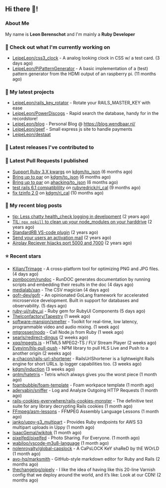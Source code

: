## Hi there 👋!

### About Me

My name is **Leon Berenschot** and I'm mainly a **Ruby Developer**
<br>

### 👷 Check out what I'm currently working on

- [LeipeLeon/css3_clock](https://github.com/LeipeLeon/css3_clock) - A analog looking clock in CSS w/ a test card. (3 days ago)
- [LeipeLeon/PiPatternGenerator](https://github.com/LeipeLeon/PiPatternGenerator) - A basic implementation of a (test) pattern generator from the HDMI output of an raspberry pi. (11 months ago)

### 🌱 My latest projects

- [LeipeLeon/rails_key_rotator](https://github.com/LeipeLeon/rails_key_rotator) - Rotate your RAILS_MASTER_KEY with ease
- [LeipeLeon/PowerDiscogs](https://github.com/LeipeLeon/PowerDiscogs) - Rapid search the database, handy for in the recordstore!
- [LeipeLeon/blog](https://github.com/LeipeLeon/blog) - Personal Blog @ https://blog.wendbaar.nl/
- [LeipeLeon/geef](https://github.com/LeipeLeon/geef) - Small express js site to handle payments
- [LeipeLeon/destaat](https://github.com/LeipeLeon/destaat)

### 🔭 Latest releases I've contributed to


### 🔨 Latest Pull Requests I published

- [Support Ruby 3.X kwargs](https://github.com/kdgm/to_json/pull/3) on [kdgm/to_json](https://github.com/kdgm/to_json) (6 months ago)
- [Bring up to par](https://github.com/kdgm/to_json/pull/2) on [kdgm/to_json](https://github.com/kdgm/to_json) (6 months ago)
- [Bring up to par](https://github.com/ahacking/to_json/pull/8) on [ahacking/to_json](https://github.com/ahacking/to_json) (6 months ago)
- [test rails 6.1 compatiblility](https://github.com/rubyredrick/ri_cal/pull/24) on [rubyredrick/ri_cal](https://github.com/rubyredrick/ri_cal) (9 months ago)
- [fix tzinfo 2 0](https://github.com/kdgm/ri_cal/pull/4) on [kdgm/ri_cal](https://github.com/kdgm/ri_cal) (10 months ago)

### 📜 My recent blog posts

- [tip: Less chatty health_check logging in development](https://www.wendbaar.nl/posts/2023/07/tip_less_chatty_health_check_logging_in_development) (2 years ago)
- [TIL: `npx npkill` to clean up your node_modules on your harddrive](https://www.wendbaar.nl/posts/2023/03/til_npx_npkill_to_clean_up_your_node_modules_on_your_harddrive) (2 years ago)
- [StandardRB VS-code plugin](https://www.wendbaar.nl/posts/2023/02/standardrb_vscode_plugin) (2 years ago)
- [Send your users an activation mail](https://www.wendbaar.nl/posts/2023/02/send_your_users_an_activation_mail) (2 years ago)
- [Airplay Reciever hijacks port 5000 and 7000](https://www.wendbaar.nl/posts/2023/02/airplay_reciever_hijacks_port_5000_and_7000) (2 years ago)

### ⭐ Recent stars

- [Kilian/Trimage](https://github.com/Kilian/Trimage) - A cross-platform tool for optimizing PNG and JPG files. (4 days ago)
- [zombocom/rundoc](https://github.com/zombocom/rundoc) - RunDOC generates documentation by running scripts and embedding their results in the doc (4 days ago)
- [medialab/xan](https://github.com/medialab/xan) - The CSV magician (4 days ago)
- [gofr-dev/gofr](https://github.com/gofr-dev/gofr) - An opinionated GoLang framework for accelerated microservice development. Built in support for databases and observability. (5 days ago)
- [ruby-ui/ruby_ui](https://github.com/ruby-ui/ruby_ui) - Ruby gem for RubyUI Components (5 days ago)
- [TheIconfactory/Tapestry](https://github.com/TheIconfactory/Tapestry) (1 week ago)
- [software-mansion/smelter](https://github.com/software-mansion/smelter) - Toolkit for real-time, low latency, programmable video and audio mixing. (1 week ago)
- [mtgrosser/nodo](https://github.com/mtgrosser/nodo) - Call Node.js from Ruby (1 week ago)
- [searls/redirect-dingus](https://github.com/searls/redirect-dingus) (2 weeks ago)
- [xqq/mpegts.js](https://github.com/xqq/mpegts.js) - HTML5 MPEG2-TS / FLV Stream Player (2 weeks ago)
- [Eyevinn/hls-pull-push](https://github.com/Eyevinn/hls-pull-push) - NPM library to pull HLS Live and Push to a another origin (2 weeks ago)
- [a-chacon/rails-url-shortener](https://github.com/a-chacon/rails-url-shortener) - RailsUrlShortener is a lightweight Rails engine for short URLs. Ip logger capabilities too. (3 weeks ago)
- [kdgm/induction](https://github.com/kdgm/induction) (3 weeks ago)
- [qntm/hatetris](https://github.com/qntm/hatetris) - Tetris which always gives you the worst piece (1 month ago)
- [foambubble/foam-template](https://github.com/foambubble/foam-template) - Foam workpace template (1 month ago)
- [aderyabin/sniffer](https://github.com/aderyabin/sniffer) - Log and Analyze Outgoing HTTP Requests (1 month ago)
- [rails-cookies-everywhere/rails-cookies-monster](https://github.com/rails-cookies-everywhere/rails-cookies-monster) - The definitive test suite for any library decrypting Rails cookies (1 month ago)
- [FFmpeg/asm-lessons](https://github.com/FFmpeg/asm-lessons) - FFMPEG Assembly Language Lessons (1 month ago)
- [janko/uppy-s3_multipart](https://github.com/janko/uppy-s3_multipart) - Provides Ruby endpoints for AWS S3 multipart uploads in Uppy (1 month ago)
- [IsaacGemal/wikitok](https://github.com/IsaacGemal/wikitok) (1 month ago)
- [pixelfed/pixelfed](https://github.com/pixelfed/pixelfed) - Photo Sharing. For Everyone. (1 month ago)
- [wabiloo/vscode-m3u8-language](https://github.com/wabiloo/vscode-m3u8-language) (1 month ago)
- [nolenroyalty/global-capslock](https://github.com/nolenroyalty/global-capslock) - A CaPsLOCK KeY shaReD by thE WOrLD (1 month ago)
- [avo-hq/marksmith](https://github.com/avo-hq/marksmith) - GitHub-style markdown editor for Ruby and Rails (2 months ago)
- [thechangelog/pipely](https://github.com/thechangelog/pipely) - I like the idea of having like this 20-line Varnish config that we deploy around the world, and it’s like: Look at our CDN! (2 months ago)

